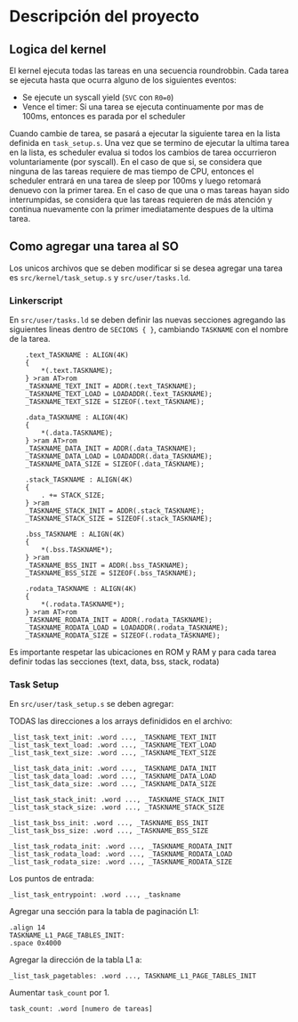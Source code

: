 # Descripción del proyecto

## Logica del kernel

El kernel ejecuta todas las tareas en una secuencia roundrobbin. Cada tarea se ejecuta hasta que ocurra alguno de los siguientes
eventos:

-  Se ejecute un syscall yield (`SVC` con `R0=0`)
-  Vence el timer: Si una tarea se ejecuta continuamente por mas de 100ms, entonces es parada por el scheduler

Cuando cambie de tarea, se pasará a ejecutar la siguiente tarea en la lista definida en `task_setup.s`. Una vez que se termino de ejecutar la ultima tarea en la lista, es scheduler evalua si todos los cambios de tarea occurrieron voluntariamente (por syscall). En el caso de que si, se considera que ninguna de las tareas requiere de mas tiempo de CPU, entonces el scheduler entrará en una tarea de sleep por 100ms y luego retomará denuevo con la primer tarea. En el caso de que una o mas tareas hayan sido interrumpidas, se considera que las tareas requieren de más atención y continua nuevamente con la primer imediatamente despues de la ultima tarea.


## Como agregar una tarea al SO

Los unicos archivos que se deben modificar si se desea agregar una tarea es `src/kernel/task_setup.s` y `src/user/tasks.ld`.

### Linkerscript

En `src/user/tasks.ld` se deben definir las nuevas secciones agregando las siguientes lineas dentro de `SECIONS { }`, cambiando `TASKNAME` con el nombre de la tarea.

```
    .text_TASKNAME : ALIGN(4K)
    {
        *(.text.TASKNAME);
    } >ram AT>rom
    _TASKNAME_TEXT_INIT = ADDR(.text_TASKNAME);
    _TASKNAME_TEXT_LOAD = LOADADDR(.text_TASKNAME);
    _TASKNAME_TEXT_SIZE = SIZEOF(.text_TASKNAME);

    .data_TASKNAME : ALIGN(4K)
    {
        *(.data.TASKNAME);
    } >ram AT>rom
    _TASKNAME_DATA_INIT = ADDR(.data_TASKNAME);
    _TASKNAME_DATA_LOAD = LOADADDR(.data_TASKNAME);
    _TASKNAME_DATA_SIZE = SIZEOF(.data_TASKNAME);

    .stack_TASKNAME : ALIGN(4K)
    {
        . += STACK_SIZE;
    } >ram
    _TASKNAME_STACK_INIT = ADDR(.stack_TASKNAME);
    _TASKNAME_STACK_SIZE = SIZEOF(.stack_TASKNAME);

    .bss_TASKNAME : ALIGN(4K)
    {
        *(.bss.TASKNAME*);
    } >ram
    _TASKNAME_BSS_INIT = ADDR(.bss_TASKNAME);
    _TASKNAME_BSS_SIZE = SIZEOF(.bss_TASKNAME);

    .rodata_TASKNAME : ALIGN(4K)
    {
        *(.rodata.TASKNAME*);
    } >ram AT>rom
    _TASKNAME_RODATA_INIT = ADDR(.rodata_TASKNAME);
    _TASKNAME_RODATA_LOAD = LOADADDR(.rodata_TASKNAME);
    _TASKNAME_RODATA_SIZE = SIZEOF(.rodata_TASKNAME);
```

Es importante respetar las ubicaciones en ROM y RAM y para cada tarea definir todas las secciones (text, data, bss, stack, rodata)

### Task Setup

En `src/user/task_setup.s` se deben agregar:


TODAS las direcciones a los arrays definididos en el archivo:

```
_list_task_text_init: .word ..., _TASKNAME_TEXT_INIT
_list_task_text_load: .word ..., _TASKNAME_TEXT_LOAD
_list_task_text_size: .word ..., _TASKNAME_TEXT_SIZE

_list_task_data_init: .word ..., _TASKNAME_DATA_INIT
_list_task_data_load: .word ..., _TASKNAME_DATA_LOAD
_list_task_data_size: .word ..., _TASKNAME_DATA_SIZE

_list_task_stack_init: .word ..., _TASKNAME_STACK_INIT
_list_task_stack_size: .word ..., _TASKNAME_STACK_SIZE

_list_task_bss_init: .word ..., _TASKNAME_BSS_INIT
_list_task_bss_size: .word ..., _TASKNAME_BSS_SIZE

_list_task_rodata_init: .word ..., _TASKNAME_RODATA_INIT
_list_task_rodata_load: .word ..., _TASKNAME_RODATA_LOAD
_list_task_rodata_size: .word ..., _TASKNAME_RODATA_SIZE

```

Los puntos de entrada:

```
_list_task_entrypoint: .word ..., _taskname

```

Agregar una sección para la tabla de paginación L1:

```
.align 14
TASKNAME_L1_PAGE_TABLES_INIT:
.space 0x4000
```

Agregar la dirección de la tabla L1 a:

```
_list_task_pagetables: .word ..., TASKNAME_L1_PAGE_TABLES_INIT
```

Aumentar `task_count` por 1.
```
task_count: .word [numero de tareas]
```
